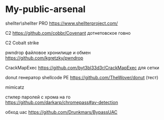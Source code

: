 # My-public-arsenal

shellter\shellter PRO https://www.shellterproject.com/

С2 https://github.com/cobbr/Covenant дотнетовское говно

С2 Cobalt strike

pwndrop файловое хронилище и обмен https://github.com/kgretzky/pwndrop

CrackMapExec https://github.com/byt3bl33d3r/CrackMapExec для сетки

donut генератор shellcode PE https://github.com/TheWover/donut (тест)

mimicatz

стилер паролей с хрома на го https://github.com/darkarp/chromepass#av-detection

обход uac https://github.com/Drunkmars/BypassUAC

